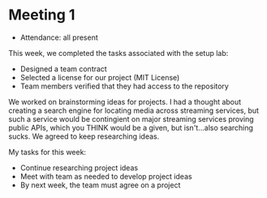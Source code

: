 # Meeting 1

- Attendance: all present

This week, we completed the tasks associated with the setup lab:

 - Designed a team contract
 - Selected a license for our project (MIT License)
 - Team members verified that they had access to the repository
 
We worked on brainstorming ideas for projects.  I had a thought about creating a search engine for locating media across
streaming services, but such a service would be contingient on major streaming services proving public APIs, which you THINK
would be a given, but isn't...also searching sucks.  We agreed to keep researching ideas.

My tasks for this week:

- Continue researching project ideas
- Meet with team as needed to develop project ideas
- By next week, the team must agree on a project
